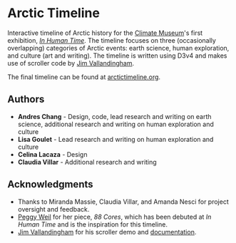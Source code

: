 # Arctic Timeline

Interactive timeline of Arctic history for the [Climate Museum](http://climatemuseum.org)'s first exhibition, [*In Human Time*](http://inhumantime.org). The timeline focuses on three (occasionally overlapping) categories of Arctic events: earth science, human exploration, and culture (art and writing). The timeline is written using D3v4 and makes use of scroller code by [Jim Vallandingham](https://github.com/vlandham/scroll_demo).

The final timeline can be found at [arctictimeline.org](http://arctictimeline.org).

## Authors

* **Andres Chang** - Design, code, lead research and writing on earth science, additional research and writing on human exploration and culture
* **Lisa Goulet** - Lead research and writing on human exploration and culture
* **Celina Lacaza** - Design
* **Claudia Villar** - Additional research and writing

## Acknowledgments

* Thanks to Miranda Massie, Claudia Villar, and Amanda Nesci for project oversight and feedback.
* [Peggy Weil](http://pweilstudio.com/) for her piece, *88 Cores*, which has been debuted at *In Human Time* and is the inspiration for this timeline.
* [Jim Vallandingham](https://github.com/vlandham/scroll_demo) for his scroller demo and [documentation](http://vallandingham.me/scroll_demo/).